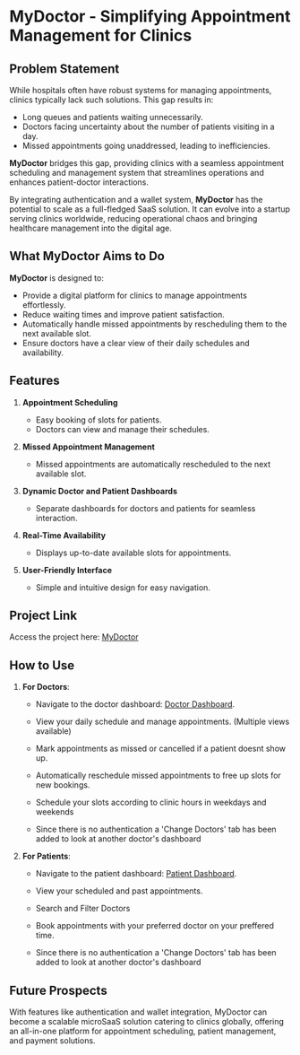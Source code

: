 # MyDoctor - Simplifying Appointment Management for Clinics  

## Problem Statement  
While hospitals often have robust systems for managing appointments, clinics typically lack such solutions. This gap results in:  
- Long queues and patients waiting unnecessarily.  
- Doctors facing uncertainty about the number of patients visiting in a day.  
- Missed appointments going unaddressed, leading to inefficiencies.  

**MyDoctor** bridges this gap, providing clinics with a seamless appointment scheduling and management system that streamlines operations and enhances patient-doctor interactions.  

By integrating authentication and a wallet system, **MyDoctor** has the potential to scale as a full-fledged SaaS solution. It can evolve into a startup serving clinics worldwide, reducing operational chaos and bringing healthcare management into the digital age.  

## What MyDoctor Aims to Do  
**MyDoctor** is designed to:  
- Provide a digital platform for clinics to manage appointments effortlessly.  
- Reduce waiting times and improve patient satisfaction.  
- Automatically handle missed appointments by rescheduling them to the next available slot.  
- Ensure doctors have a clear view of their daily schedules and availability.  

## Features  
1. **Appointment Scheduling**  
   - Easy booking of slots for patients.  
   - Doctors can view and manage their schedules.  

2. **Missed Appointment Management**  
   - Missed appointments are automatically rescheduled to the next available slot.  

3. **Dynamic Doctor and Patient Dashboards**  
   - Separate dashboards for doctors and patients for seamless interaction.  

4. **Real-Time Availability**  
   - Displays up-to-date available slots for appointments.  

5. **User-Friendly Interface**  
   - Simple and intuitive design for easy navigation.  

## Project Link  
Access the project here: [MyDoctor](https://mydoctor-app.netlify.app/doctor-dashboard)  

## How to Use  
1. **For Doctors**:  
   - Navigate to the doctor dashboard: [Doctor Dashboard](https://mydoctor-app.netlify.app/doctor-dashboard).  
   - View your daily schedule and manage appointments. (Multiple views available) 
   - Mark appointments as missed or cancelled if a patient doesnt show up.
   - Automatically reschedule missed appointments to free up slots for new bookings. 
   - Schedule your slots according to clinic hours in weekdays and weekends

   - Since there is no authentication a 'Change Doctors' tab has been added to look at another doctor's dashboard


2. **For Patients**:  
   - Navigate to the patient dashboard: [Patient Dashboard](https://mydoctor-app.netlify.app/patient-dashboard).  
   - View your scheduled and past appointments.  
   - Search and Filter Doctors 
   - Book appointments with your preferred doctor on your preffered time.

   - Since there is no authentication a 'Change Doctors' tab has been added to look at another doctor's dashboard


##  Future Prospects
With features like authentication and wallet integration, MyDoctor can become a scalable microSaaS solution catering to clinics globally, offering an all-in-one platform for appointment scheduling, patient management, and payment solutions.
